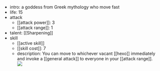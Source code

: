 
- intro: a goddess from Greek mythology who move fast
- life: 15
- attack
	- [[attack power]]: 3
	- [[attack range]]: 1
- talent: [[Sharpening]]
- skill
	- [[active skill]]
	- [[skill cost]]: 7
	- description: You can move to whichever vacant [[hexo]] immediately and invoke a [[general attack]] to everyone in your [[attack range]].
![](https://imgsa.baidu.com/forum/w%3D580/sign=9865a5aaf5f2b211e42e8546fa816511/66787659252dd42aa069c2720d3b5bb5c8eab85e.jpg)  